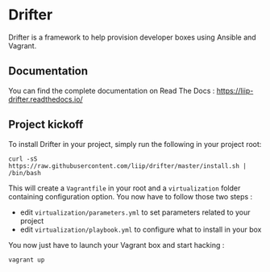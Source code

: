 Drifter
=======

Drifter is a framework to help provision developer boxes using Ansible and Vagrant.


Documentation
-------------

You can find the complete documentation on Read The Docs : https://liip-drifter.readthedocs.io/


Project kickoff
---------------

To install Drifter in your project, simply run the following in your project root:

```
curl -sS https://raw.githubusercontent.com/liip/drifter/master/install.sh | /bin/bash
```

This will create a `Vagrantfile` in your root and a `virtualization` folder
containing configuration option. You now have to follow those two steps :

* edit `virtualization/parameters.yml` to set parameters related to your project
* edit `virtualization/playbook.yml` to configure what to install in your box

You now just have to launch your Vagrant box and start hacking :

```
vagrant up
```
